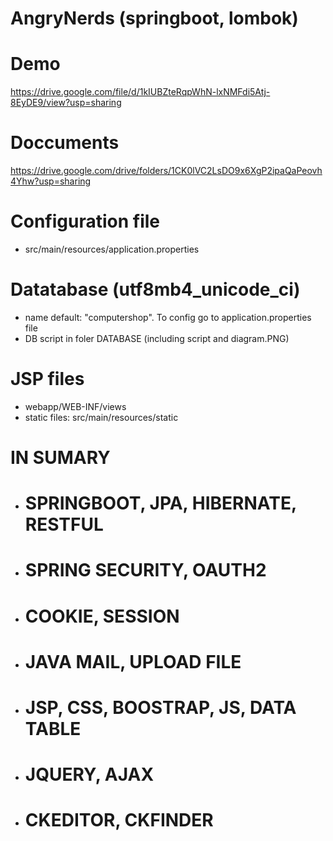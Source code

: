 # AngryNerds (springboot, lombok)

# Demo
https://drive.google.com/file/d/1kIUBZteRqpWhN-lxNMFdi5Atj-8EyDE9/view?usp=sharing

# Doccuments
https://drive.google.com/drive/folders/1CK0lVC2LsDO9x6XgP2ipaQaPeovh4Yhw?usp=sharing

# Configuration file
- src/main/resources/application.properties
# Datatabase (utf8mb4_unicode_ci)
- name default: "computershop". To config go to application.properties file
- DB script in foler DATABASE (including script and diagram.PNG)
# JSP files
- webapp/WEB-INF/views
- static files: src/main/resources/static

# IN SUMARY

- #  SPRINGBOOT, JPA, HIBERNATE, RESTFUL
- #  SPRING SECURITY, OAUTH2 
- #  COOKIE, SESSION
- #  JAVA MAIL, UPLOAD FILE
- #  JSP, CSS, BOOSTRAP, JS, DATA TABLE
- #  JQUERY,  AJAX
- #  CKEDITOR, CKFINDER



